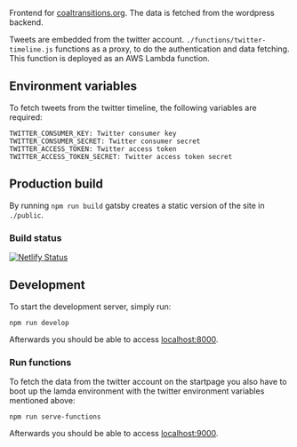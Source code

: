 Frontend for [coaltransitions.org](https://coaltransitions.org). The data is
fetched from the wordpress backend.

Tweets are embedded from the twitter account. `./functions/twitter-timeline.js`
functions as a proxy, to do the authentication and data fetching. This function
is deployed as an AWS Lambda function.

## Environment variables

To fetch tweets from the twitter timeline, the following variables are required:

```
TWITTER_CONSUMER_KEY: Twitter consumer key
TWITTER_CONSUMER_SECRET: Twitter consumer secret
TWITTER_ACCESS_TOKEN: Twitter access token
TWITTER_ACCESS_TOKEN_SECRET: Twitter access token secret
```

## Production build

By running `npm run build` gatsby creates a static version of the site in
`./public`.

### Build status

[![Netlify Status](https://api.netlify.com/api/v1/badges/f051ac1e-f9b0-424a-9477-dd9bdef6e833/deploy-status)](https://app.netlify.com/sites/coaltransitions/deploys)

## Development

To start the development server, simply run:

`npm run develop`

Afterwards you should be able to access [localhost:8000](http://localhost:8000).

### Run functions

To fetch the data from the twitter account on the startpage you also have to
boot up the lamda environment with the twitter environment variables mentioned
above:

`npm run serve-functions`

Afterwards you should be able to access [localhost:9000](http://localhost:9000).
